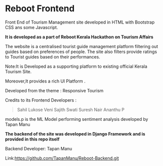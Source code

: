 # Reboot Frontend

Front End of Tourism Management site developed in HTML with Bootstrap CSS
ans some Javascript.

**It is developed as a part of Reboot Kerala Hackathon on Tourism Affairs**

The website is a centralised tourist guide management platform filtering out guides based on preferences of people.
The site also filters provide ratings to Tourist guides based on their performances.

Note:It is Developed as a supporting platform to existing official Kerala Tourism Site.

Moreover,It provides a rich UI Platform .

Developed from the theme :  Responsive Tourism 

Credits to its Frontend Developers :
 >Sahil Lukose
   Veni Sajith
   Swati Suresh Nair
   Ananthu P
   
models.p is the ML Model performing sentiment analysis developed by Tapan Manu

**The backend of the site was developed in Django Framework and is provided in this repo itself**

Backend Developer: Tapan Manu

Link:https://github.com/TapanManu/Reboot-Backend.git

